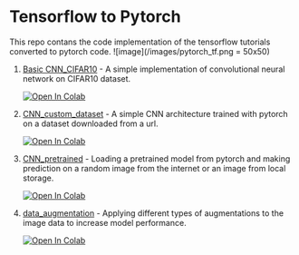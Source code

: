 # Tensorflow to Pytorch
   
This repo contans the code implementation of the tensorflow tutorials converted to pytorch code.
![image](/images/pytorch_tf.png = 50x50)

1. [Basic CNN_CIFAR10](https://github.com/bipinKrishnan/tensorflow_to_pytorch/blob/master/Basic_CNN_CIFAR10.ipynb) - A simple implementation of convolutional neural network on CIFAR10 dataset.  

    [![Open In Colab](https://colab.research.google.com/assets/colab-badge.svg)](https://colab.research.google.com/github/bipinKrishnan/tensorflow_to_pytorch/blob/master/Basic_CNN_CIFAR10.ipynb)
    
2. [CNN_custom_dataset](https://github.com/bipinKrishnan/tensorflow_to_pytorch/blob/master/CNN_custom_dataset.ipynb) - A simple CNN architecture trained with pytorch on a dataset downloaded from a url.

   [![Open In Colab](https://colab.research.google.com/assets/colab-badge.svg)](https://colab.research.google.com/github/bipinKrishnan/tensorflow_to_pytorch/blob/master/CNN_custom_dataset.ipynb)
   
3. [CNN_pretrained](https://github.com/bipinKrishnan/tensorflow_to_pytorch/blob/master/CNN_pretrained.ipynb) - Loading a pretrained model from pytorch and making prediction on a random image from the internet or an image from local storage.

    [![Open In Colab](https://colab.research.google.com/assets/colab-badge.svg)](https://colab.research.google.com/github/bipinKrishnan/tensorflow_to_pytorch/blob/master/CNN_pretrained.ipynb)
    
4. [data_augmentation](https://github.com/bipinKrishnan/tensorflow_to_pytorch/blob/master/data_augmentation.ipynb) - Applying different types of augmentations to the image data to increase model performance.

    [![Open In Colab](https://colab.research.google.com/assets/colab-badge.svg)](https://colab.research.google.com/github/bipinKrishnan/tensorflow_to_pytorch/blob/master/data_augmentation.ipynb)
    
